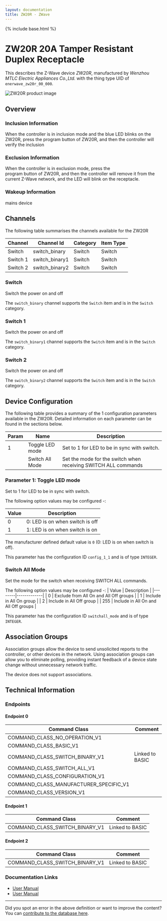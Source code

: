 ```yaml
---
layout: documentation
title: ZW20R - ZWave
---
```


{% include base.html %}

# ZW20R 20A Tamper Resistant Duplex Receptacle
This describes the Z-Wave device *ZW20R*, manufactured by *Wenzhou MTLC Electric Appliances Co.,Ltd.* with the thing type UID of ```enerwave_zw20r_00_000```.

![ZW20R product image](https://www.cd-jackson.com/zwave_device_uploads/185/185_default.jpg)


## Overview

### Inclusion Information

When the controller is in inclusion mode and the blue LED blinks on the  
ZW20R, press the program button of ZW20R, and then the controller will  
verify the inclusion

### Exclusion Information

When the controller is in exclusion mode, press the  
program button of ZW20R, and then the controller will remove it from the  
current Z-Wave network, and the LED will blink on the receptacle.

### Wakeup Information

mains device

## Channels

The following table summarises the channels available for the ZW20R

| Channel | Channel Id | Category | Item Type |
|---------|------------|----------|-----------|
| Switch | switch_binary | Switch | Switch | 
| Switch 1 | switch_binary1 | Switch | Switch | 
| Switch 2 | switch_binary2 | Switch | Switch | 

### Switch

Switch the power on and off

The ```switch_binary``` channel supports the ```Switch``` item and is in the ```Switch``` category.

### Switch 1

Switch the power on and off

The ```switch_binary1``` channel supports the ```Switch``` item and is in the ```Switch``` category.

### Switch 2

Switch the power on and off

The ```switch_binary2``` channel supports the ```Switch``` item and is in the ```Switch``` category.



## Device Configuration

The following table provides a summary of the 1 configuration parameters available in the ZW20R.
Detailed information on each parameter can be found in the sections below.

| Param | Name  | Description |
|-------|-------|-------------|
| 1 | Toggle LED mode | Set to 1 for LED to be in sync with switch. |
|  | Switch All Mode | Set the mode for the switch when receiving SWITCH ALL commands |

### Parameter 1: Toggle LED mode

Set to 1 for LED to be in sync with switch.

The following option values may be configured -:

| Value  | Description |
|--------|-------------|
| 0 | 0: LED is on when switch is off |
| 1 | 1: LED is on when switch is on |

The manufacturer defined default value is ```0``` (0: LED is on when switch is off).

This parameter has the configuration ID ```config_1_1``` and is of type ```INTEGER```.

### Switch All Mode

Set the mode for the switch when receiving SWITCH ALL commands.

The following option values may be configured -:
| Value  | Description |
|--------|-------------|
| 0 | Exclude from All On and All Off groups |
| 1 | Include in All On group |
| 2 | Include in All Off group |
| 255 | Include in All On and All Off groups |

This parameter has the configuration ID ```switchall_mode``` and is of type ```INTEGER```.


## Association Groups

Association groups allow the device to send unsolicited reports to the controller, or other devices in the network. Using association groups can allow you to eliminate polling, providing instant feedback of a device state change without unnecessary network traffic.

The device does not support associations.
## Technical Information

### Endpoints

#### Endpoint 0

| Command Class | Comment |
|---------------|---------|
| COMMAND_CLASS_NO_OPERATION_V1| |
| COMMAND_CLASS_BASIC_V1| |
| COMMAND_CLASS_SWITCH_BINARY_V1| Linked to BASIC|
| COMMAND_CLASS_SWITCH_ALL_V1| |
| COMMAND_CLASS_CONFIGURATION_V1| |
| COMMAND_CLASS_MANUFACTURER_SPECIFIC_V1| |
| COMMAND_CLASS_VERSION_V1| |
#### Endpoint 1

| Command Class | Comment |
|---------------|---------|
| COMMAND_CLASS_SWITCH_BINARY_V1| Linked to BASIC|
#### Endpoint 2

| Command Class | Comment |
|---------------|---------|
| COMMAND_CLASS_SWITCH_BINARY_V1| Linked to BASIC|

### Documentation Links

* [User Manual](https://www.cd-jackson.com/zwave_device_uploads/185/ZW20R-11052014.pdf)
* [User Manual](https://www.cd-jackson.com/zwave_device_uploads/185/ZW20R.pdf)

---

Did you spot an error in the above definition or want to improve the content?
You can [contribute to the database here](http://www.cd-jackson.com/index.php/zwave/zwave-device-database/zwave-device-list/devicesummary/185).
